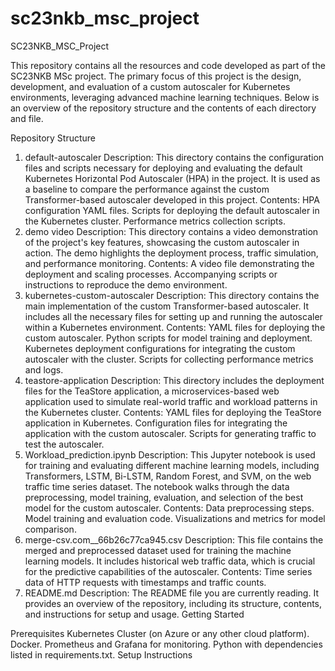 # sc23nkb_msc_project

SC23NKB_MSC_Project

This repository contains all the resources and code developed as part of the SC23NKB MSc project. The primary focus of this project is the design, development, and evaluation of a custom autoscaler for Kubernetes environments, leveraging advanced machine learning techniques. Below is an overview of the repository structure and the contents of each directory and file.

Repository Structure

1. default-autoscaler
Description: This directory contains the configuration files and scripts necessary for deploying and evaluating the default Kubernetes Horizontal Pod Autoscaler (HPA) in the project. It is used as a baseline to compare the performance against the custom Transformer-based autoscaler developed in this project.
Contents:
HPA configuration YAML files.
Scripts for deploying the default autoscaler in the Kubernetes cluster.
Performance metrics collection scripts.
2. demo video
Description: This directory contains a video demonstration of the project's key features, showcasing the custom autoscaler in action. The demo highlights the deployment process, traffic simulation, and performance monitoring.
Contents:
A video file demonstrating the deployment and scaling processes.
Accompanying scripts or instructions to reproduce the demo environment.
3. kubernetes-custom-autoscaler
Description: This directory contains the main implementation of the custom Transformer-based autoscaler. It includes all the necessary files for setting up and running the autoscaler within a Kubernetes environment.
Contents:
YAML files for deploying the custom autoscaler.
Python scripts for model training and deployment.
Kubernetes deployment configurations for integrating the custom autoscaler with the cluster.
Scripts for collecting performance metrics and logs.
4. teastore-application
Description: This directory includes the deployment files for the TeaStore application, a microservices-based web application used to simulate real-world traffic and workload patterns in the Kubernetes cluster.
Contents:
YAML files for deploying the TeaStore application in Kubernetes.
Configuration files for integrating the application with the custom autoscaler.
Scripts for generating traffic to test the autoscaler.
5. Workload_prediction.ipynb
Description: This Jupyter notebook is used for training and evaluating different machine learning models, including Transformers, LSTM, Bi-LSTM, Random Forest, and SVM, on the web traffic time series dataset. The notebook walks through the data preprocessing, model training, evaluation, and selection of the best model for the custom autoscaler.
Contents:
Data preprocessing steps.
Model training and evaluation code.
Visualizations and metrics for model comparison.
6. merge-csv.com__66b26c77ca945.csv
Description: This file contains the merged and preprocessed dataset used for training the machine learning models. It includes historical web traffic data, which is crucial for the predictive capabilities of the autoscaler.
Contents:
Time series data of HTTP requests with timestamps and traffic counts.
7. README.md
Description: The README file you are currently reading. It provides an overview of the repository, including its structure, contents, and instructions for setup and usage.
Getting Started

Prerequisites
Kubernetes Cluster (on Azure or any other cloud platform).
Docker.
Prometheus and Grafana for monitoring.
Python with dependencies listed in requirements.txt.
Setup Instructions
